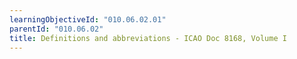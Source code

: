 ```yaml
---
learningObjectiveId: "010.06.02.01"
parentId: "010.06.02"
title: Definitions and abbreviations - ICAO Doc 8168, Volume I
---
```


